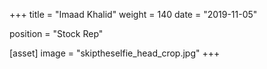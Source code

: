 +++
title = "Imaad Khalid"
weight = 140
date = "2019-11-05"

position = "Stock Rep"

[asset]
    image = "skiptheselfie_head_crop.jpg"
+++
